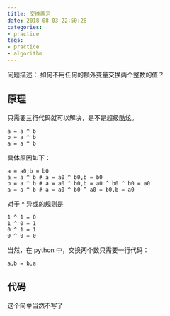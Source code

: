 ```yaml
---
title: 交换练习
date: 2018-08-03 22:50:28
categories:
- practice
tags:
- practice
- algorithm
---
```

问题描述：
如何不用任何的额外变量交换两个整数的值？
<!-- more -->
## 原理
只需要三行代码就可以解决，是不是超级酷炫。

	a = a ^ b
	b = a ^ b
	a = a ^ b
	
具体原因如下：

	a = a0;b = b0
	a = a ^ b # a = a0 ^ b0,b = b0
	b = a ^ b # a = a0 ^ b0,b = a0 ^ b0 ^ b0 = a0
	a = a ^ b # a = a0 ^ b0 ^ a0 = b0,b = a0
	
对于 ^ 异或的规则是
	
	1 ^ 1 = 0
	1 ^ 0 = 1
	0 ^ 1 = 1
	0 ^ 0 = 0
	
当然，在 python 中，交换两个数只需要一行代码：

	a,b = b,a
	
## 代码
这个简单当然不写了



